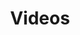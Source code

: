 ---
title: Videos

languages: 
  - English
  - Spanish
  - Kaqchikel

videos: 
  - name: Ep. 1
    ids: 
      - id: 210999824
        language: English
      - id: 177244126
        language: Spanish
      - id: 244652102
        language: Kaqchikel
  - name: Ep. 2
    ids:
      - id: 233860107
        language: English
      - id: 177293932
        language: Spanish
      - id: 244674274
        language: Kaqchikel
  - name: Ep. 3
    ids:
      - id: 234338529
        language: English
      - id: 177417325
        language: Spanish
      - id: 244701244
        language: Kaqchikel
  - name: Ep. 4
    ids:
      - id: 27726252
        language: Spanish
      - id: 244727792
        language: Kaqchikel
  - name: Ep. 5
    ids:
      - id: 74403242
        language: Spanish
  - name: Ep. 6
    ids:
      - id: 73814356
        language: Spanish
  - name: Ep. 7
    ids:
      - id: 194721481
        language: Spanish
  - name: Ep. 8
    ids:
      - id: 133693604
        language: Spanish
  - name: Ep. 9
    ids:
      - id: 210653772
        language: Spanish
    
select:
  languages: "Select a language:"
  videos: "Select a video:"
  subtitles: "Select a subtitle:"
  empty: "Off"

error: "The video you are trying to select does not exist in this language."
---
